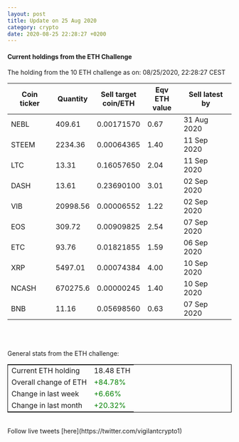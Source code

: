 ```yaml
---
layout: post
title: Update on 25 Aug 2020
category: crypto
date: 2020-08-25 22:28:27 +0200
---
```

<!-- Global site tag (gtag.js) - Google Analytics -->
<script async src="https://www.googletagmanager.com/gtag/js?id=UA-103831149-5"></script>
<script>
  window.dataLayer = window.dataLayer || [];
  function gtag(){dataLayer.push(arguments);}
  gtag('js', new Date());

  gtag('config', 'UA-103831149-5');
</script>


#### Current holdings from the ETH Challenge

The holding from the 10 ETH challenge as on: 08/25/2020, 22:28:27 CEST

|Coin ticker|Quantity|Sell target<br>coin/ETH|Eqv ETH<br>value|Sell latest by|
|-----------|--------|-----------|-----------|--------------|
NEBL|409.61|  0.00171570|0.67|31 Aug 2020|
STEEM|2234.36|  0.00064365|1.40|11 Sep 2020|
LTC|13.31|  0.16057650|2.04|11 Sep 2020|
DASH|13.61|  0.23690100|3.01|02 Sep 2020|
VIB|20998.56|  0.00006552|1.22|02 Sep 2020|
EOS|309.72|  0.00909825|2.54|07 Sep 2020|
ETC|93.76|  0.01821855|1.59|06 Sep 2020|
XRP|5497.01|  0.00074384|4.00|10 Sep 2020|
NCASH|670275.6|  0.00000245|1.40|10 Sep 2020|
BNB|11.16|  0.05698560|0.63|07 Sep 2020|

<br>
<br>
<br>
General stats from the ETH challenge:

<table style="border:1px solid black;margin-left:auto;margin-right:auto;">
	<tbody>
	<tr>
		<td>Current ETH holding</td>
		<td>     18.48 ETH</td>
	</tr>
	<tr>
		<td>Overall change of ETH</td>
		<td><font color="green">+84.78%</font></td>
	</tr>
	<tr>
		<td>Change in last week</td>
		<td><font color="green">+6.66%</font></td>
	</tr>
	<tr>
		<td>Change in last month</td>
		<td><font color="green">+20.32%</font></td>
	</tr>
	</tbody>
</table>

<br>
Follow live tweets [here](https://twitter.com/vigilantcrypto1)
<br>
<br>